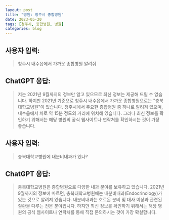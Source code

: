 ```yaml
---
layout: post
title: "병원: 청주시 종합병원"
date: 2023-05-20
tags: [청주시, 종합병원, 병원]
categories: blog
---
```


## 사용자 입력:
> 청주시 내수읍에서 가까운 종합병원 알려줘

## ChatGPT 응답:
> 저는 2021년 9월까지의 정보만 알고 있으므로 최신 정보는 제공해 드릴 수 없습니다. 하지만 2021년 기준으로 청주시 내수읍에서 가까운 종합병원으로는 "충북대학교병원"이 있습니다. 청주시에서 주요한 종합병원 중 하나로 알려져 있으며, 내수읍에서 차로 약 15분 정도의 거리에 위치해 있습니다. 그러나 최신 정보를 확인하기 위해서는 해당 병원의 공식 웹사이트나 연락처를 확인하시는 것이 가장 좋습니다.

## 사용자 입력:
> 충북대학교병원에 내분비내과가 있나?

## ChatGPT 응답:
> 충북대학교병원은 종합병원으로 다양한 내과 분야를 보유하고 있습니다. 2021년 9월까지의 정보에 따르면, 충북대학교병원에는 내분비내과(Endocrinology)가 있는 것으로 알려져 있습니다. 내분비내과는 호르몬 분비 및 대사 이상과 관련된 질환을 다루는 전문 분야입니다. 하지만 최신 정보를 확인하기 위해서는 해당 병원의 공식 웹사이트나 연락처를 통해 직접 문의하시는 것이 가장 확실합니다.

